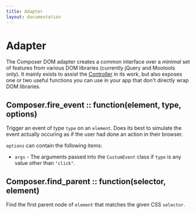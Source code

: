 ```yaml
---
title: Adapter
layout: documentation
---
```


# Adapter

The Composer DOM adapter creates a common interface over a *minimal* set of
features from various DOM libraries (currently jQuery and Mootools only). It
mainly exists to assist the [Controller](/composer.js/docs/controller) in its
work, but also exposes one or two useful functions you can use in your app that
don't directly wrap DOM libraries.

## Composer.fire_event :: function(element, type, options)

Trigger an event of type `type` on an `element`. Does its best to simulate the
event actually occuring as if the user had done an action in their browser.

`options` can contain the following items:

- `args` - The arguments passed into the `CustomEvent` class if `type` is any
value other than `"click"`.

## Composer.find_parent :: function(selector, element)

Find the first parent node of `element` that matches the given CSS `selector`.


